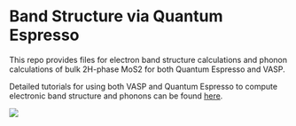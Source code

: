 # Band Structure via Quantum Espresso

This repo provides files for electron band structure calculations and phonon calculations of bulk 2H-phase MoS2 for both Quantum Espresso and VASP.

Detailed tutorials for using both VASP and Quantum Espresso to compute electronic band structure and phonons can be found [here](https://rehnd.github.io/tutorials/dft).

![](http://rehnd.github.io/tutorials/vasp/pics/matproj-mos2.png)
